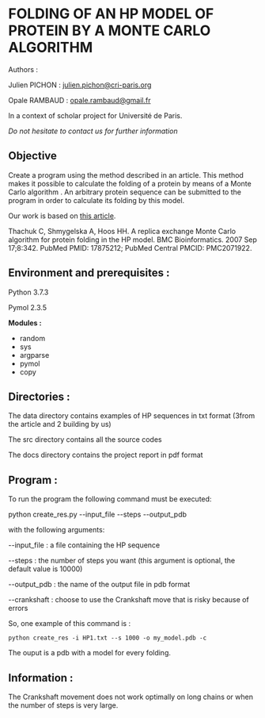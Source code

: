 # FOLDING OF AN HP MODEL OF PROTEIN BY A MONTE CARLO ALGORITHM

Authors : 

Julien PICHON : julien.pichon@cri-paris.org

Opale RAMBAUD : opale.rambaud@gmail.fr

In a context of scholar project for Université de Paris.

*Do not hesitate to contact us for further information* 

## Objective

Create a program using the method described in an article. 
This method makes it possible to calculate the folding of a protein by means of a Monte Carlo algorithm . 
An arbitrary protein sequence can be submitted to the program in order to calculate its folding by this model.

Our work is based on [this article](https://bmcbioinformatics.biomedcentral.com/articles/10.1186/1471-2105-8-342).

Thachuk C, Shmygelska A, Hoos HH. A replica exchange Monte Carlo algorithm for protein folding in the HP model. 
BMC Bioinformatics. 2007 Sep 17;8:342. PubMed PMID: 17875212; PubMed Central PMCID: PMC2071922.


## Environment and prerequisites : 

Python 3.7.3

Pymol 2.3.5

**Modules :** 

- random 
- sys
- argparse
- pymol
- copy

## Directories :


The data directory contains examples of HP sequences in txt format (3from the article and 2 building by us)

The src directory contains all the source codes 

The docs directory contains the project report in pdf format

## Program :

To run the program the following command must be executed: 

python create_res.py --input_file --steps --output_pdb

with the following arguments:

--input_file : a file containing the HP sequence 

--steps : the number of steps you want (this argument is optional, the default value is 10000)

--output_pdb : the name of the output file in pdb format 

--crankshaft : choose to use the Crankshaft move that is risky because of errors

So, one example of this command is : 

`python create_res -i HP1.txt --s 1000 -o my_model.pdb -c`

The ouput is a pdb with a model for every folding. 



## Information :

The Crankshaft movement does not work optimally on long chains or when the number of steps is very large. 
